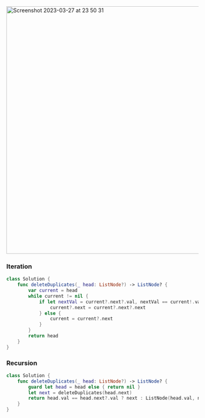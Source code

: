 <img width="648" alt="Screenshot 2023-03-27 at 23 50 31" src="https://user-images.githubusercontent.com/73763976/228084280-01b34a67-6ed0-46ba-be31-ed7531682fb3.png">

### Iteration
```swift
class Solution {
    func deleteDuplicates(_ head: ListNode?) -> ListNode? {
        var current = head
        while current != nil {
            if let nextVal = current?.next?.val, nextVal == current!.val { 
                current?.next = current?.next?.next
            } else { 
                current = current?.next
            }
        }
        return head
    }
}
```

### Recursion
```swift
class Solution {
    func deleteDuplicates(_ head: ListNode?) -> ListNode? {
        guard let head = head else { return nil }
        let next = deleteDuplicates(head.next)
        return head.val == head.next?.val ? next : ListNode(head.val, next)
    }
}
```
